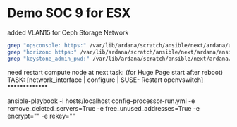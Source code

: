 # Demo SOC 9 for ESX


added VLAN15 for Ceph Storage Network
```bash
grep "opsconsole: https:" /var/lib/ardana/scratch/ansible/next/ardana/ansible/group_vars/all 
grep "horizon: https:" /var/lib/ardana/scratch/ansible/next/ardana/ansible/group_vars/all
grep "keystone_admin_pwd:" /var/lib/ardana/scratch/ansible/next/ardana/ansible/group_vars/entry-scale-kvm-control-plane-1
```

need restart compute node at next task: (for Huge Page start after reboot)
TASK: [network_interface | configure | SUSE- Restart openvswitch] *************

ansible-playbook -i hosts/localhost config-processor-run.yml -e remove_deleted_servers=True -e free_unused_addresses=True -e encrypt="" -e rekey=""


